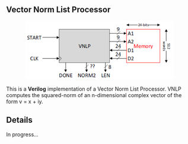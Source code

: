 ## Vector Norm List Processor
 
<p align="center">
 <img src="./img/vnlp.PNG" width="400px">
</p>

This is a **Verilog** implementation of a Vector Norm List Processor. VNLP computes the squared-norm of an n-dimensional complex vector of the form v = x + iy.

## Details

In progress...
